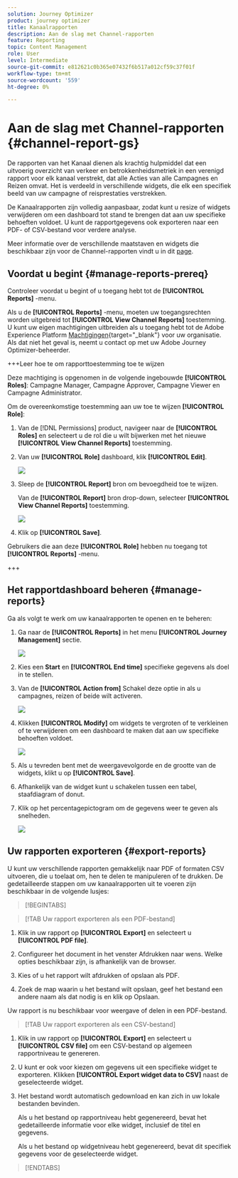 ```yaml
---
solution: Journey Optimizer
product: journey optimizer
title: Kanaalrapporten
description: Aan de slag met Channel-rapporten
feature: Reporting
topic: Content Management
role: User
level: Intermediate
source-git-commit: e812621c0b365e07432f6b517a012cf59c37f01f
workflow-type: tm+mt
source-wordcount: '559'
ht-degree: 0%

---
```


# Aan de slag met Channel-rapporten {#channel-report-gs}

De rapporten van het Kanaal dienen als krachtig hulpmiddel dat een uitvoerig overzicht van verkeer en betrokkenheidsmetriek in een verenigd rapport voor elk kanaal verstrekt, dat alle Acties van alle Campagnes en Reizen omvat. Het is verdeeld in verschillende widgets, die elk een specifiek beeld van uw campagne of reisprestaties verstrekken.

De Kanaalrapporten zijn volledig aanpasbaar, zodat kunt u resize of widgets verwijderen om een dashboard tot stand te brengen dat aan uw specifieke behoeften voldoet. U kunt de rapportgegevens ook exporteren naar een PDF- of CSV-bestand voor verdere analyse.

Meer informatie over de verschillende maatstaven en widgets die beschikbaar zijn voor de Channel-rapporten vindt u in dit [page](channel-report.md).

## Voordat u begint {#manage-reports-prereq}

Controleer voordat u begint of u toegang hebt tot de **[!UICONTROL Reports]** -menu.

Als u de **[!UICONTROL Reports]** -menu, moeten uw toegangsrechten worden uitgebreid tot **[!UICONTROL View Channel Reports]** toestemming. U kunt uw eigen machtigingen uitbreiden als u toegang hebt tot de Adobe Experience Platform [Machtigingen](https://experienceleague.adobe.com/docs/experience-platform/access-control/home.html){target="_blank"} voor uw organisatie. Als dat niet het geval is, neemt u contact op met uw Adobe Journey Optimizer-beheerder.

+++Leer hoe te om rapporttoestemming toe te wijzen

Deze machtiging is opgenomen in de volgende ingebouwde **[!UICONTROL Roles]**: Campagne Manager, Campagne Approver, Campagne Viewer en Campagne Administrator.

Om de overeenkomstige toestemming aan uw toe te wijzen **[!UICONTROL Role]**:

1. Van de [!DNL Permissions] product, navigeer naar de **[!UICONTROL Roles]** en selecteert u de rol die u wilt bijwerken met het nieuwe **[!UICONTROL View Channel Reports]** toestemming.

1. Van uw **[!UICONTROL Role]** dashboard, klik **[!UICONTROL Edit]**.

   ![](assets/channel_permission_1.png)

1. Sleep de **[!UICONTROL Report]** bron om bevoegdheid toe te wijzen.

   Van de **[!UICONTROL Report]** bron drop-down, selecteer **[!UICONTROL View Channel Reports]** toestemming.

   ![](assets/channel_permission_2.png)

1. Klik op **[!UICONTROL Save]**.

Gebruikers die aan deze **[!UICONTROL Role]** hebben nu toegang tot **[!UICONTROL Reports]** -menu.

+++

## Het rapportdashboard beheren {#manage-reports}

Ga als volgt te werk om uw kanaalrapporten te openen en te beheren:

1. Ga naar de **[!UICONTROL Reports]** in het menu **[!UICONTROL Journey Management]** sectie.

   ![](assets/channel_report_1.png)

1. Kies een **Start** en **[!UICONTROL End time]** specifieke gegevens als doel in te stellen.

1. Van de **[!UICONTROL Action from]** Schakel deze optie in als u campagnes, reizen of beide wilt activeren.

   ![](assets/channel_report_2.png)

1. Klikken **[!UICONTROL Modify]** om widgets te vergroten of te verkleinen of te verwijderen om een dashboard te maken dat aan uw specifieke behoeften voldoet.

   ![](assets/channel_report_3.png)

1. Als u tevreden bent met de weergavevolgorde en de grootte van de widgets, klikt u op **[!UICONTROL Save]**.

1. Afhankelijk van de widget kunt u schakelen tussen een tabel, staafdiagram of donut.

1. Klik op het percentagepictogram om de gegevens weer te geven als snelheden.

   ![](assets/channel_report_4.png)

## Uw rapporten exporteren {#export-reports}

U kunt uw verschillende rapporten gemakkelijk naar PDF of formaten CSV uitvoeren, die u toelaat om, hen te delen te manipuleren of te drukken. De gedetailleerde stappen om uw kanaalrapporten uit te voeren zijn beschikbaar in de volgende lusjes:

>[!BEGINTABS]

>[!TAB Uw rapport exporteren als een PDF-bestand]

1. Klik in uw rapport op **[!UICONTROL Export]** en selecteert u **[!UICONTROL PDF file]**.

1. Configureer het document in het venster Afdrukken naar wens. Welke opties beschikbaar zijn, is afhankelijk van de browser.

1. Kies of u het rapport wilt afdrukken of opslaan als PDF.

1. Zoek de map waarin u het bestand wilt opslaan, geef het bestand een andere naam als dat nodig is en klik op Opslaan.

Uw rapport is nu beschikbaar voor weergave of delen in een PDF-bestand.

>[!TAB Uw rapport exporteren als een CSV-bestand]

1. Klik in uw rapport op **[!UICONTROL Export]** en selecteert u **[!UICONTROL CSV file]** om een CSV-bestand op algemeen rapportniveau te genereren.

1. U kunt er ook voor kiezen om gegevens uit een specifieke widget te exporteren. Klikken **[!UICONTROL Export widget data to CSV]** naast de geselecteerde widget.

1. Het bestand wordt automatisch gedownload en kan zich in uw lokale bestanden bevinden.

   Als u het bestand op rapportniveau hebt gegenereerd, bevat het gedetailleerde informatie voor elke widget, inclusief de titel en gegevens.

   Als u het bestand op widgetniveau hebt gegenereerd, bevat dit specifiek gegevens voor de geselecteerde widget.

>[!ENDTABS]
